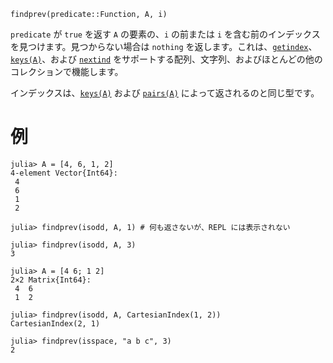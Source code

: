 ```
findprev(predicate::Function, A, i)
```

`predicate` が `true` を返す `A` の要素の、`i` の前または `i` を含む前のインデックスを見つけます。見つからない場合は `nothing` を返します。これは、[`getindex`](@ref)、[`keys(A)`](@ref)、および [`nextind`](@ref) をサポートする配列、文字列、およびほとんどの他のコレクションで機能します。

インデックスは、[`keys(A)`](@ref) および [`pairs(A)`](@ref) によって返されるのと同じ型です。

# 例

```jldoctest
julia> A = [4, 6, 1, 2]
4-element Vector{Int64}:
 4
 6
 1
 2

julia> findprev(isodd, A, 1) # 何も返さないが、REPL には表示されない

julia> findprev(isodd, A, 3)
3

julia> A = [4 6; 1 2]
2×2 Matrix{Int64}:
 4  6
 1  2

julia> findprev(isodd, A, CartesianIndex(1, 2))
CartesianIndex(2, 1)

julia> findprev(isspace, "a b c", 3)
2
```
